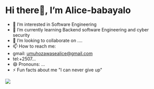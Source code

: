 # Hi there👋, I’m Alice-babayalo
- 👀 I’m interested in Software Engineering
- 🌱 I’m currently learning Backend software Engineering and cyber security
- 💞️ I’m looking to collaborate on ....
- 📫 How to reach me:
- gmail: umuhozawasealice@gmail.com
- tel:+2507...
- 😄 Pronouns: ...
- ⚡ Fun facts about me "I can never give up"

<!---
Alice-babayalo/Alice-babayalo is a ✨ special ✨ repository because its `README.md` (this file) appears on your GitHub profile.
You can click the Preview link to take a look at your changes.
--->
[![](https://visitcount.itsvg.in/api?id=Alice-babayalo&label=Profile%20Views&pretty=false)](https://visitcount.itsvg.in)
